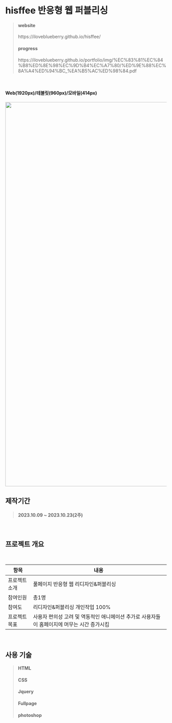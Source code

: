 
<h1>hisffee 반응형 웹 퍼블리싱</h1>

> <h4>website</h4>
> https://iloveblueberry.github.io/hisffee/
> <h4>progress</h4>
> https://iloveblueberry.github.io/portfolio/img/%EC%83%81%EC%84%B8%ED%8E%98%EC%9D%B4%EC%A7%80/%ED%9E%88%EC%8A%A4%ED%94%BC_%EA%B5%AC%ED%98%84.pdf

<br>
<h4>Web(1920px)/테블릿(960px)/모바일(414px)</h4>
<img src="https://github.com/Iloveblueberry/hisffee/assets/116944280/bad801f8-46a4-45c0-80f3-f105e30379b6"  width="600" height="1200"/>


<br>

<h2>제작기간</h2>

> <h4>2023.10.09 ~ 2023.10.23(2주)</h4>
<br>
<h2>프로젝트 개요</h2>
<br>

|항목|내용|
|------|---|
|프로젝트 소개|풀페이지 반응형 웹 리디자인&퍼블리싱|
|참여인원|총1명|
|참여도|리디자인&퍼블리싱 개인작업 100%|
|프로젝트 목표|사용자 편의성 고려 및 역동적인 애니메이션 추가로 사용자들이 홈페이지에 머무는 시간 증가시킴|

<br>
<h2>사용 기술</h2>

><h4>HTML</h4>
><h4>CSS</h4>
><h4>Jquery</h4>
><h4>Fullpage</h4>
><h4>photoshop</h4>

